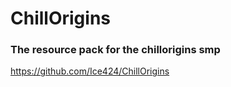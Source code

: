 # ChillOrigins
### The resource pack for the chillorigins smp

https://github.com/Ice424/ChillOrigins
